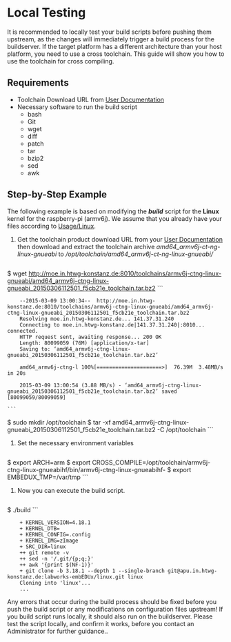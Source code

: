 # Local Testing 
It is recommended to locally test your build scripts before pushing them
upstream, as the changes will immediately trigger a build process for the
buildserver. If the target platform has a different architecture than your host
platform, you need to use a cross toolchain. This guide will show you how to use
the toolchain for cross compiling. 

## Requirements
* Toolchain Download URL from [User
  Documentation](../setup/post-install/user-documentation.md)
* Necessary software to run the build script
    * bash
    * Git
    * wget
    * diff
    * patch
    * tar
    * bzip2
    * sed
    * awk

## Step-by-Step Example
The following example is based on modifying the ***build*** script for the
**Linux** kernel for the raspberry-pi (armv6j). We assume that you already have
your files according to [Usage/Linux](../usage/linux.md).

1. Get the toolchain product download URL from your [User
Documentation](../setup/post-install/user-documentation.md) then download and
extract the toolchain archive *amd64_armv6j-ct-ng-linux-gnueabi* to
*/opt/toolchain/amd64_armv6j-ct-ng-linux-gnueabi/*

    ```
$ wget http://moe.in.htwg-konstanz.de:8010/toolchains/armv6j-ctng-linux-gnueabi/amd64_armv6j-ctng-linux-gnueabi_20150306112501_f5cb21e_toolchain.tar.bz2
    ```

        --2015-03-09 13:00:34--  http://moe.in.htwg-konstanz.de:8010/toolchains/armv6j-ctng-linux-gnueabi/amd64_armv6j-ctng-linux-gnueabi_20150306112501_f5cb21e_toolchain.tar.bz2
        Resolving moe.in.htwg-konstanz.de... 141.37.31.240
        Connecting to moe.in.htwg-konstanz.de|141.37.31.240|:8010... connected.
        HTTP request sent, awaiting response... 200 OK
        Length: 80099059 (76M) [application/x-tar]
        Saving to: ‘amd64_armv6j-ctng-linux-gnueabi_20150306112501_f5cb21e_toolchain.tar.bz2’
        
        amd64_armv6j-ctng-l 100%[=====================>]  76.39M  3.48MB/s   in 20s    
        
        2015-03-09 13:00:54 (3.88 MB/s) - ‘amd64_armv6j-ctng-linux-gnueabi_20150306112501_f5cb21e_toolchain.tar.bz2’ saved [80099059/80099059]

    ```
$ sudo mkdir /opt/toolchain
$ tar -xf amd64_armv6j-ctng-linux-gnueabi_20150306112501_f5cb21e_toolchain.tar.bz2 -C /opt/toolchain
    ```

1. Set the necessary environment variables

    ```
$ export ARCH=arm
$ export CROSS_COMPILE=/opt/toolchain/armv6j-ctng-linux-gnueabihf/bin/armv6j-ctng-linux-gnueabihf-
$ export EMBEDUX_TMP=/var/tmp
    ```

1. Now you can execute the build script.

    ```
$ ./build
    ```

        + KERNEL_VERSION=4.18.1
        + KERNEL_DTB=
        + KERNEL_CONFIG=.config
        + KERNEL_IMG=zImage
        + SRC_DIR=linux
        ++ git remote -v
        ++ sed -n '/.git/{p;q;}'
        ++ awk '{print $(NF-1)}'
        + git clone -b 3.18.1 --depth 1 --single-branch git@apu.in.htwg-konstanz.de:labworks-embEDUx/linux.git linux
        Cloning into 'linux'...
        ... 

Any errors that occur during the build process should be fixed before you push
the build script or any modifications on configuration files upstream! If you
build script runs locally, it should also run on the buildserver. Please test
the script locally, and confirm it works, before you contact an Administrator
for further guidance..

